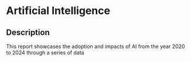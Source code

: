 # Artificial Intelligence


## Description
This report showcases the adoption and impacts of AI from the year 2020 to 2024 through a series of data



